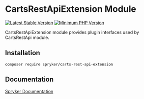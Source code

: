 # CartsRestApiExtension Module
[![Latest Stable Version](https://poser.pugx.org/spryker/carts-rest-api-extension/v/stable.svg)](https://packagist.org/packages/spryker/carts-rest-api-extension)
[![Minimum PHP Version](https://img.shields.io/badge/php-%3E%3D%207.4-8892BF.svg)](https://php.net/)

CartsRestApiExtension module provides plugin interfaces used by CartsRestApi module.

## Installation

```
composer require spryker/carts-rest-api-extension
```

## Documentation

[Spryker Documentation](https://academy.spryker.com/developing_with_spryker/module_guide/modules.html)
